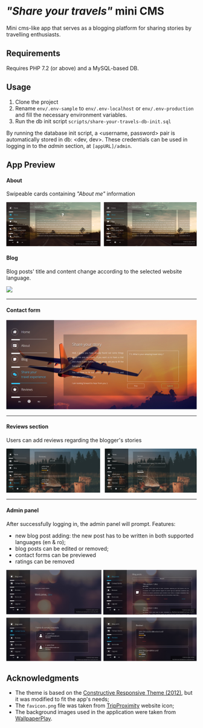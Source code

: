 # _"Share your travels"_ mini CMS

Mini cms-like app that serves as a blogging platform for sharing stories by travelling enthusiasts.

## Requirements

Requires PHP 7.2 (or above) and a MySQL-based DB.

## Usage

1. Clone the project
1. Rename `env/.env-sample` to `env/.env-localhost` or `env/.env-production` and fill the necessary environment variables.
1. Run the db init script `scripts/share-your-travels-db-init.sql`

By running the database init script, a <username, password> pair is automatically stored in db: <dev, dev>.
These credentials can be used in logging in to the _admin_ section, at `[appURL]/admin`.

## App Preview

#### About

Swipeable cards containing _"About me"_ information

![](./webfiles/img/readme/about-preview.png)

#### Blog

Blog posts' title and content change according to the selected website language.

![](./webfiles/img/readme/blog-preview.png)

---

#### Contact form

![](./webfiles/img/readme/contact-preview.png)

---

#### Reviews section

Users can add reviews regarding the blogger's stories

![](./webfiles/img/readme/review-preview.png)

---

#### Admin panel

After successfully logging in, the admin panel will prompt. 
Features:
* new blog post adding: the new post has to be written in both supported languages (en & ro);
* blog posts can be edited or removed;
* contact forms can be previewed
* ratings can be removed

![](./webfiles/img/readme/admin-preview.png)



## Acknowledgments

* The theme is based on the [Constructive Responsive Theme (2012)](https://www.free-css.com/free-css-templates/page255/constructive), but it was modified to fit the app's needs;
* The `favicon.png` file was taken from [TripProximity](https://tripproximity.com/) website icon;
* The background images used in the application were taken from [WallpaperPlay](https://wallpaperplay.com/).
